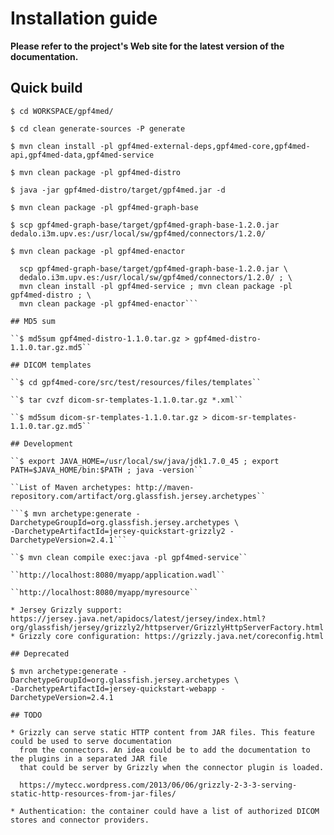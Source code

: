 # Installation guide

**Please refer to the project's Web site for the latest version of the documentation.**

## Quick build

``$ cd WORKSPACE/gpf4med/``

``$ cd clean generate-sources -P generate``

``$ mvn clean install -pl gpf4med-external-deps,gpf4med-core,gpf4med-api,gpf4med-data,gpf4med-service``

``$ mvn clean package -pl gpf4med-distro``

``$ java -jar gpf4med-distro/target/gpf4med.jar -d``

``$ mvn clean package -pl gpf4med-graph-base``

``$ scp gpf4med-graph-base/target/gpf4med-graph-base-1.2.0.jar dedalo.i3m.upv.es:/usr/local/sw/gpf4med/connectors/1.2.0/``

``$ mvn clean package -pl gpf4med-enactor``

```$ mvn clean install -pl gpf4med-external-deps,gpf4med-core,gpf4med-api,gpf4med-data ; mvn clean package -pl gpf4med-graph-base ; \
  scp gpf4med-graph-base/target/gpf4med-graph-base-1.2.0.jar \
  dedalo.i3m.upv.es:/usr/local/sw/gpf4med/connectors/1.2.0/ ; \
  mvn clean install -pl gpf4med-service ; mvn clean package -pl gpf4med-distro ; \
  mvn clean package -pl gpf4med-enactor```

## MD5 sum

``$ md5sum gpf4med-distro-1.1.0.tar.gz > gpf4med-distro-1.1.0.tar.gz.md5``

## DICOM templates

``$ cd gpf4med-core/src/test/resources/files/templates``

``$ tar cvzf dicom-sr-templates-1.1.0.tar.gz *.xml``

``$ md5sum dicom-sr-templates-1.1.0.tar.gz > dicom-sr-templates-1.1.0.tar.gz.md5``

## Development

``$ export JAVA_HOME=/usr/local/sw/java/jdk1.7.0_45 ; export PATH=$JAVA_HOME/bin:$PATH ; java -version``

``List of Maven archetypes: http://maven-repository.com/artifact/org.glassfish.jersey.archetypes``

```$ mvn archetype:generate -DarchetypeGroupId=org.glassfish.jersey.archetypes \
-DarchetypeArtifactId=jersey-quickstart-grizzly2 -DarchetypeVersion=2.4.1```

``$ mvn clean compile exec:java -pl gpf4med-service``

``http://localhost:8080/myapp/application.wadl``

``http://localhost:8080/myapp/myresource``

* Jersey Grizzly support: https://jersey.java.net/apidocs/latest/jersey/index.html?org/glassfish/jersey/grizzly2/httpserver/GrizzlyHttpServerFactory.html
* Grizzly core configuration: https://grizzly.java.net/coreconfig.html

## Deprecated

$ mvn archetype:generate -DarchetypeGroupId=org.glassfish.jersey.archetypes \
-DarchetypeArtifactId=jersey-quickstart-webapp -DarchetypeVersion=2.4.1

## TODO

* Grizzly can serve static HTTP content from JAR files. This feature could be used to serve documentation 
  from the connectors. An idea could be to add the documentation to the plugins in a separated JAR file
  that could be server by Grizzly when the connector plugin is loaded.
  
  https://mytecc.wordpress.com/2013/06/06/grizzly-2-3-3-serving-static-http-resources-from-jar-files/

* Authentication: the container could have a list of authorized DICOM stores and connector providers.
